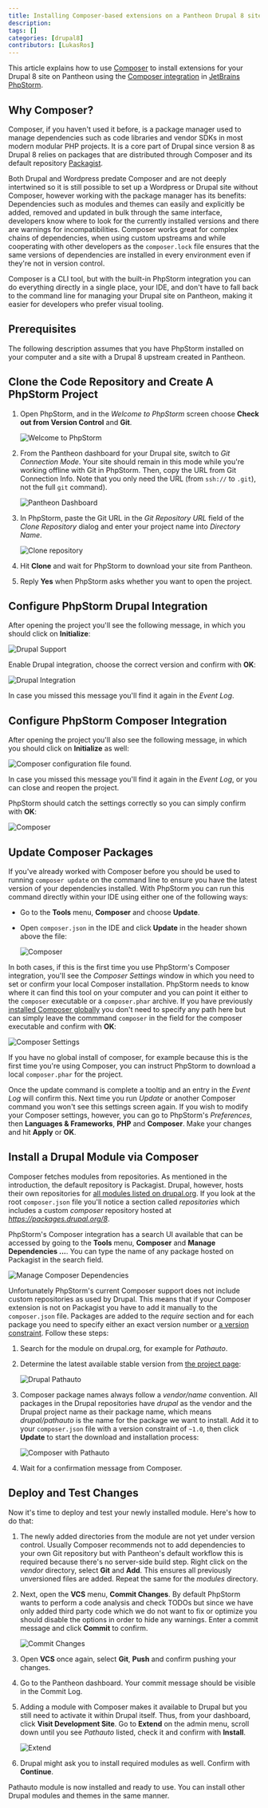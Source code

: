 ```yaml
---
title: Installing Composer-based extensions on a Pantheon Drupal 8 site using JetBrains PhpStorm
description:
tags: []
categories: [drupal8]
contributors: [LukasRos]
---
```


This article explains how to use [Composer](https://getcomposer.org/) to install extensions for your Drupal 8 site on Pantheon using the [Composer integration](https://confluence.jetbrains.com/display/PhpStorm/Composer+Support+in+PhpStorm) in [JetBrains PhpStorm](https://www.jetbrains.com/phpstorm/).

## Why Composer?

Composer, if you haven't used it before, is a package manager used to manage dependencies such as code libraries and vendor SDKs in most modern modular PHP projects. It is a core part of Drupal since version 8 as Drupal 8 relies on packages that are distributed through Composer and its default repository [Packagist](https://packagist.org/).

Both Drupal and Wordpress predate Composer and are not deeply intertwined so it is still possible to set up a Wordpress or Drupal site without Composer, however working with the package manager has its benefits: Dependencies such as modules and themes can easily and explicitly be added, removed and updated in bulk through the same interface, developers know where to look for the currently installed versions and there are warnings for incompatibilities. Composer works great for complex chains of dependencies, when using custom upstreams and while cooperating with other developers as the `composer.lock` file ensures that the same versions of dependencies are installed in every environment even if they're not in version control.

Composer is a CLI tool, but with the built-in PhpStorm integration you can do everything directly in a single place, your IDE, and don't have to fall back to the command line for managing your Drupal site on Pantheon, making it easier for developers who prefer visual tooling.

## Prerequisites

The following description assumes that you have PhpStorm installed on your computer and a site with a Drupal 8 upstream created in Pantheon.

## Clone the Code Repository and Create A PhpStorm Project

1. Open PhpStorm, and in the _Welcome to PhpStorm_ screen choose **Check out from Version Control** and **Git**.

   ![Welcome to PhpStorm](/source/docs/assets/images/integrations/phpstorm/Welcome_to_PhpStorm.png)

2. From the Pantheon dashboard for your Drupal site, switch to _Git Connection Mode_. Your site should remain in this mode while you're working offline with Git in PhpStorm. Then, copy the URL from Git Connection Info. Note that you only need the URL (from `ssh://` to `.git`), not the full `git` command).

    ![Pantheon Dashboard](/source/docs/assets/images/integrations/phpstorm/Pantheon_Dashboard1.png)

3. In PhpStorm, paste the Git URL in the _Git Repository URL_ field of the _Clone Repository_ dialog and enter your project name into _Directory Name_.

   ![Clone repository](/source/docs/assets/images/integrations/phpstorm/Clone_Repository.png)

4. Hit **Clone** and wait for PhpStorm to download your site from Pantheon.
5. Reply **Yes** when PhpStorm asks whether you want to open the project.

## Configure PhpStorm Drupal Integration

After opening the project you'll see the following message, in which you should click on **Initialize**:

![Drupal Support](/source/docs/assets/images/integrations/phpstorm/initdrupal-popup.png)

Enable Drupal integration, choose the correct version and confirm with **OK**:

![Drupal Integration](/source/docs/assets/images/integrations/phpstorm/Drupal.png)

In case you missed this message you'll find it again in the _Event Log_.

## Configure PhpStorm Composer Integration

After opening the project you'll also see the following message, in which you should click on **Initialize** as well:

![Composer configuration file found.](/source/docs/assets/images/integrations/phpstorm/initcomposer-popup.png)

In case you missed this message you'll find it again in the _Event Log_, or you can close and reopen the project.

PhpStorm should catch the settings correctly so you can simply confirm with **OK**:

![Composer](/source/docs/assets/images/integrations/phpstorm/Composer.png)

## Update Composer Packages

If you've already worked with Composer before you should be used to running `composer update` on the command line to ensure you have the latest version of your dependencies installed. With PhpStorm you can run this command directly within your IDE using either one of the following ways:

* Go to the **Tools** menu, **Composer** and choose **Update**.
* Open `composer.json` in the IDE and click **Update** in the header shown above the file:

  ![Composer](/source/docs/assets/images/integrations/phpstorm/composer-update.png)

In both cases, if this is the first time you use PhpStorm's Composer integration, you'll see the _Composer Settings_ window in which you need to set or confirm your local Composer installation. PhpStorm needs to know where it can find this tool on your computer and you can point it either to the `composer` executable or a `composer.phar` archive. If you have previously [installed Composer globally](https://getcomposer.org/doc/00-intro.md#globally) you don't need to specify any path here but can simply leave the commmand `composer` in the field for the composer executable and confirm with **OK**:

![Composer Settings](/source/docs/assets/images/integrations/phpstorm/Composer_Settings.png)

If you have no global install of composer, for example because this is the first time you're using Composer, you can instruct PhpStorm to download a local `composer.phar` for the project.

Once the update command is complete a tooltip and an entry in the _Event Log_ will confirm this. Next time you run _Update_ or another Composer command you won't see this settings screen again. If you wish to modify your Composer settings, however, you can go to PhpStorm's _Preferences_, then **Languages & Frameworks**, **PHP** and **Composer**. Make your changes and hit **Apply** or **OK**.

## Install a Drupal Module via Composer

Composer fetches modules from repositories. As mentioned in the introduction, the default repository is Packagist. Drupal, however, hosts their own repositories for [all modules listed on drupal.org](https://www.drupal.org/project/project_module). If you look at the root `composer.json` file you'll notice a section called _repositories_ which includes a custom _composer_ repository hosted at _https://packages.drupal.org/8_.

PhpStorm's Composer integration has a search UI available that can be accessed by going to the **Tools** menu, **Composer** and **Manage Dependencies ...**. You can type the name of any package hosted on Packagist in the search field.

![Manage Composer Dependencies](/source/docs/assets/images/integrations/phpstorm/Manage_Composer_Dependencies.png)

Unfortunately PhpStorm's current Composer support does not include custom repositories as used by Drupal. This means that if your Composer extension is not on Packagist you have to add it manually to the `composer.json` file. Packages are added to the _require_ section and for each package you need to specify either an exact version number or [a version constraint](https://getcomposer.org/doc/articles/versions.md). Follow these steps:

1. Search for the module on drupal.org, for example for *Pathauto*.
2. Determine the latest available stable version from [the project page](https://www.drupal.org/project/pathauto):

   ![Drupal Pathauto](/source/docs/assets/images/integrations/phpstorm/Pathauto___Drupal_org.png)

3. Composer package names always follow a _vendor/name_ convention. All packages in the Drupal repositories have _drupal_ as the vendor and the Drupal project name as their package name, which means _drupal/pathauto_ is the name for the package we want to install. Add it to your `composer.json` file with a version constraint of `~1.0`, then click **Update** to start the download and installation process:

   ![Composer with Pathauto](/source/docs/assets/images/integrations/phpstorm/composer-pathauto.png)

4. Wait for a confirmation message from Composer.

## Deploy and Test Changes

Now it's time to deploy and test your newly installed module. Here's how to do that:

1. The newly added directories from the module are not yet under version control. Usually Composer recommends not to add dependencies to your own Git repository but with Pantheon's default workflow this is required because there's no server-side build step. Right click on the *vendor* directory, select **Git** and **Add**. This ensures all previously unversioned files are added. Repeat the same for the _modules_ directory.
2. Next, open the **VCS** menu, **Commit Changes**. By default PhpStorm wants to perform a code analysis and check TODOs but since we have only added third party code which we do not want to fix or optimize you should disable the options in order to hide any warnings. Enter a commit message and click **Commit** to confirm.

   ![Commit Changes](/source/docs/assets/images/integrations/phpstorm/Commit_Changes.png)

3. Open **VCS** once again, select **Git**, **Push** and confirm pushing your changes.
4. Go to the Pantheon dashboard. Your commit message should be visible in the Commit Log.
5. Adding a module with Composer makes it available to Drupal but you still need to activate it within Drupal itself. Thus, from your dashboard, click **Visit Development Site**. Go to **Extend** on the admin menu, scroll down until you see _Pathauto_ listed, check it and confirm with **Install**.

   ![Extend](/source/docs/assets/images/integrations/phpstorm/Extend.png)

6. Drupal might ask you to install required modules as well. Confirm with **Continue**.

Pathauto module is now installed and ready to use. You can install other Drupal modules and themes in the same manner.
